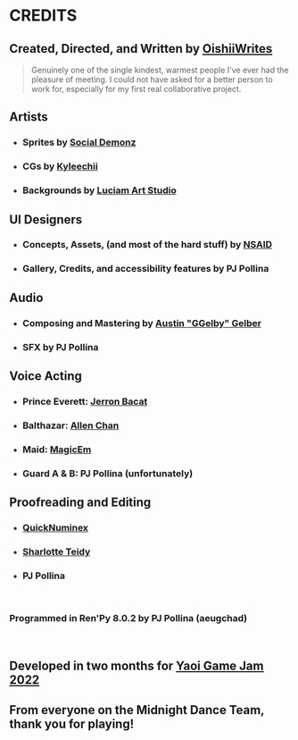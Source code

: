 # CREDITS

## Created, Directed, and Written by [OishiiWrites](https://oishii.itch.io/)

> Genuinely one of the single kindest, warmest people I've ever had the pleasure
of meeting. I could not have asked for a better person to work for, especially
for my first real collaborative project.

## Artists
 - ### Sprites by [Social Demonz](https://twitter.com/SocialDemonz)

 - ### CGs by [Kyleechii](https://kyleechii.carrd.co/)

 - ### Backgrounds by [Luciam Art Studio](https://ko-fi.com/luciam_artstudio)

## UI Designers
 - ### Concepts, Assets, (and most of the hard stuff) by [NSAID](https://nsaid.itch.io/)

 - ### Gallery, Credits, and accessibility features by PJ Pollina

## Audio
 - ### Composing and Mastering by [Austin "GGelby" Gelber](https://twitter.com/GGelby)

 - ### SFX by PJ Pollina

## Voice Acting
 - ### Prince Everett: [Jerron Bacat](https://www.jerronbacat.com/)

 - ### Balthazar: [Allen Chan](https://www.whoisallenchan.com/)

 - ### Maid: [MagicEm](https://magicemva.carrd.co/)

 - ### Guard A & B: PJ Pollina (unfortunately)

## Proofreading and Editing
 - ### [QuickNuminex](https://drive.google.com/drive/folders/1FYf_oLD8eeadOrYaBCffRu3wRjA1t2CD?usp=sharing)
 - ### [Sharlotte Teidy](https://twitter.com/citrusshar)
 - ### PJ Pollina

<br>

### Programmed in Ren'Py 8.0.2 by PJ Pollina (aeugchad)
<br>

## Developed in two months for [Yaoi Game Jam 2022](https://itch.io/jam/yaoi-jam-game-2022)

## From everyone on the Midnight Dance Team, thank you for playing!
